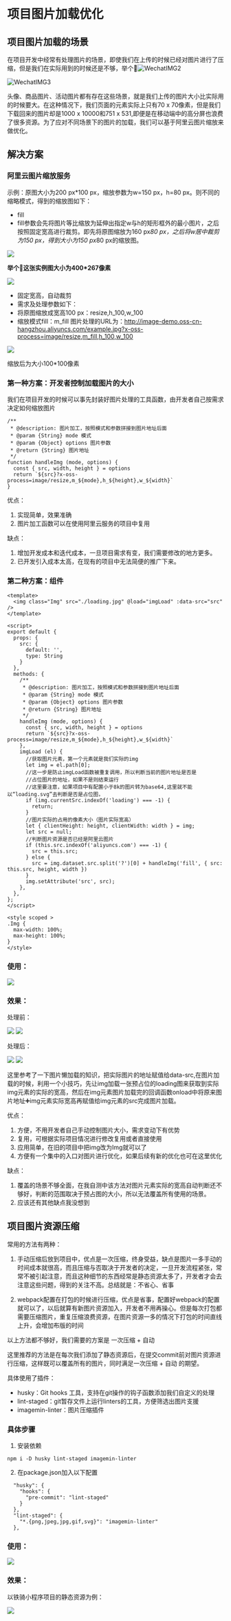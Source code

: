 # 项目图片加载优化
## 项目图片加载的场景
在项目开发中经常有处理图片的场景，即使我们在上传的时候已经对图片进行了压缩，但是我们在实际用到的时候还是不够，举个🌰![WechatIMG2](media/16044112946969/WechatIMG2.png)

![WechatIMG3](./media/16044112946969/WechatIMG3.png)


头像、商品图片、活动图片都有存在这些场景，就是我们上传的图片大小比实际用的时候要大。在这种情况下，我们页面的元素实际上只有70 x 70像素，但是我们下载回来的图片却是1000 x 10000和751 x 531,即便是在移动端中的高分屏也浪费了很多资源。为了应对不同场景下的图片的加载，我们可以基于阿里云图片缩放来做优化。

## 解决方案

### 阿里云图片缩放服务

示例：原图大小为200 px*100 px，缩放参数为w=150 px，h=80 px。则不同的缩略模式，得到的缩放图如下：

* fill
* fill参数会先将图片等比缩放为延伸出指定w与h的矩形框外的最小图片，之后按照固定宽高进行裁剪。即先将原图缩放为160 px*80 px，之后将w居中裁剪为150 px，得到大小为150 px*80 px的缩放图。

![](media/16044112946969/16044132553057.jpg)


**举个🌰这张实例图大小为400\*267像素**

![](media/16044112946969/16044127635404.jpg)

* 固定宽高，自动裁剪
* 需求及处理参数如下：
* 将原图缩放成宽高100 px：resize,h_100,w_100
* 缩放模式fill：m_fill
图片处理的URL为：http://image-demo.oss-cn-hangzhou.aliyuncs.com/example.jpg?x-oss-process=image/resize,m_fill,h_100,w_100

![](media/16044112946969/16044131856697.jpg)

缩放后为大小100\*100像素

### 第一种方案：开发者控制加载图片的大小
我们在项目开发的时候可以事先封装好图片处理的工具函数，由开发者自己按需求决定如何缩放图片
```
/**
 * @description: 图片加工，按照模式和参数拼接到图片地址后面
 * @param {String} mode 模式 
 * @param {Object} options 图片参数 
 * @return {String} 图片地址
 */
function handleImg (mode, options) {
  const { src, width, height } = options
  return `${src}?x-oss-process=image/resize,m_${mode},h_${height},w_${width}`
}
```
优点：
1. 实现简单，效果准确
2. 图片加工函数可以在使用阿里云服务的项目中复用

缺点：
1. 增加开发成本和迭代成本，一旦项目需求有变，我们需要修改的地方更多。
2. 已开发引入成本太高，在现有的项目中无法简便的推广下来。


### 第二种方案：组件


```
<template>
  <img class="Img" src="./loading.jpg" @load="imgLoad" :data-src="src" />
</template>

<script>
export default {
  props: {
    src: {
      default: '',
      type: String
    }
  },
  methods: {
    /**
     * @description: 图片加工，按照模式和参数拼接到图片地址后面
     * @param {String} mode 模式 
     * @param {Object} options 图片参数 
     * @return {String} 图片地址
     */
    handleImg (mode, options) {
      const { src, width, height } = options
      return `${src}?x-oss-process=image/resize,m_${mode},h_${height},w_${width}`
    },
    imgLoad (el) {
      //获取图片元素，第一个元素就是我们实际的img
      let img = el.path[0];
      //这一步是防止imgLoad函数被重复调用，所以判断当前的图片地址是否是
      //占位图片的地址，如果不是则结束运行
      //这里要注意，如果项目中有配置小于8k的图片转为base64,这里就不能以“loading.svg”去判断是否是占位图，
      if (img.currentSrc.indexOf('loading') === -1) {
        return;
      }
      //图片实际的占用的像素大小（图片实际宽高）
      let { clientHeight: height, clientWidth: width } = img;
      let src = null;
      //判断图片资源是否已经是阿里云图片
      if (this.src.indexOf('aliyuncs.com') === -1) {
        src = this.src;
      } else {
        src = img.dataset.src.split('?')[0] + handleImg('fill', { src: this.src, height, width })
      }
      img.setAttribute('src', src);
    },
  },
};
</script>

<style scoped >
.Img {
  max-width: 100%;
  max-height: 100%;
}
</style>
```
### 使用：
![](media/16044112946969/IMG20201105-210036384.jpeg)


### 效果：

处理前：

![](media/16044112946969/IMG20201105-205753812.jpeg)
![](media/16044112946969/IMG20201105-205633278.jpeg)

处理后：

![](media/16044112946969/IMG20201105-205032125.jpeg)
![](media/16044112946969/IMG20201105-205400777.jpeg)




这里参考了一下图片懒加载的知识，把实际图片的地址赋值给data-src,在图片加载的时候，利用一个小技巧，先让img加载一张预占位的loading图来获取到实际img元素的实际的宽高，然后在img元素图片加载完的回调函数onload中将原来图片地址➕img元素实际宽高再赋值给img元素的src完成图片加载。

优点：

1. 方便，不用开发者自己手动控制图片大小，需求变动下有优势
2. 复用，可根据实际项目情况进行修改复用或者直接使用
3. 应用简单，在旧的项目中把img改为Img就可以了
4. 方便有一个集中的入口对图片进行优化，如果后续有新的优化也可在这里优化

缺点：
1. 覆盖的场景不够全面，在我自测中该方法对图片元素实际的宽高自动判断还不够好，判断的范围取决于预占图的大小，所以无法覆盖所有使用的场景。
2. 应该还有其他缺点我没想到


## 项目图片资源压缩
常用的方法有两种：
1. 手动压缩后放到项目中，优点是一次压缩，终身受益，缺点是图片一多手动的时间成本就很高，而且压缩与否取决于开发者的决定，一旦开发流程紧张，常常不被引起注意，而且这种细节的东西经常是静态资源太多了，开发者才会去注意这些问题，得到的关注不高。总结就是：不省心、省事

2. webpack配置在打包的时候进行压缩，优点是省事，配置好webpack的配置就可以了，以后就算有新图片资源加入，开发者不用再操心。但是每次打包都需要压缩图片，重复压缩浪费资源，在图片资源一多的情况下打包的时间直线上升，会增加布版的时间

以上方法都不够好，我们需要的方案是 一次压缩 + 自动 

这里推荐的方法是在每次我们添加了静态资源后，在提交commit前对图片资源进行压缩，这样既可以覆盖所有的图片，同时满足一次压缩 + 自动 的期望。

具体使用了插件：

 * husky：Git hooks 工具，支持在git操作的钩子函数添加我们自定义的处理
 * lint-staged：git暂存文件上运行linters的工具，方便筛选出图片支援
 * imagemin-linter：图片压缩插件

### 具体步骤

 1. 安装依赖

```
npm i -D husky lint-staged imagemin-linter
```

2. 在package.json加入以下配置

```
  "husky": {
    "hooks": {
      "pre-commit": "lint-staged"
    }
  },
  "lint-staged": {
    "*.{png,jpeg,jpg,gif,svg}": "imagemin-linter"
  },
```

### 使用：

![](media/16044112946969/myimg.gif)

### 效果：

以铁骑小程序项目的静态资源为例：

![](media/16044112946969/IMG20201104-142432440.jpeg)
